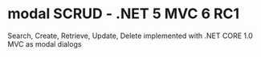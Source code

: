 # modal SCRUD - .NET 5 MVC 6 RC1
Search, Create, Retrieve, Update, Delete implemented with .NET CORE 1.0 MVC as modal dialogs
